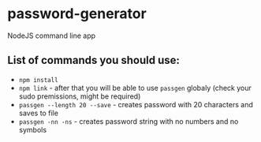 # password-generator
NodeJS command line app

## List of commands you should use:
- ```npm install```
- ```npm link``` - after that you will be able to use `passgen` globaly (check your sudo premissions, might be required)
- ```passgen --length 20 --save``` - creates password with 20 characters and saves to file
- ```passgen -nn -ns``` - creates password string with no numbers and no symbols
